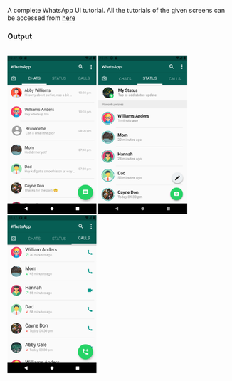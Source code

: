 
A complete WhatsApp UI tutorial. All the tutorials of the given screens can be accessed from <a href="https://youtube.com/playlist?list=PLiUQfgOot8odYrkTcO5Jk3HeCGXoIRYRM">here</a>
### Output
<br>
<div>
<img src="screenshots/WA chatscreen.png" width="200" height=auto>  <img src="screenshots/WA status screen.png" width="200" height=auto>
  <img src="screenshots/WA call screen.png" width="200" height=auto>
  </div>
<br>
